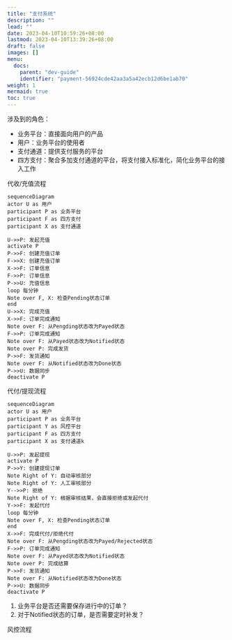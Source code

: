 ```yaml
---
title: "支付系统"
description: ""
lead: ""
date: 2023-04-10T10:59:26+08:00
lastmod: 2023-04-10T13:39:26+08:00
draft: false
images: []
menu:
  docs:
    parent: "dev-guide"
    identifier: "payment-56924cde42aa3a5a42ecb12d6be1ab70"
weight: 1
mermaid: true
toc: true
---
```

涉及到的角色：
- 业务平台：直接面向用户的产品
- 用户：业务平台的使用者
- 支付通道：提供支付服务的平台
- 四方支付：聚合多加支付通道的平台，将支付接入标准化，简化业务平台的接入工作


代收/充值流程
``` mermaid
sequenceDiagram
actor U as 用户
participant P as 业务平台
participant F as 四方支付
participant X as 支付通道

U->>P: 发起充值
activate P
P->>F: 创建充值订单
F->>X: 创建充值订单
X->>F: 订单信息
F->>P: 订单信息
P->>U: 充值信息
loop 每分钟
Note over F, X: 检查Pending状态订单
end
U->>X: 完成充值
X->>F: 订单完成通知
Note over F: 从Pengding状态改为Payed状态
F->>P: 订单完成通知
Note over F: 从Payed状态改为Notified状态
Note over P: 完成发货
P->>F: 发货通知
Note over F: 从Notified状态改为Done状态
P->>U: 数据同步
deactivate P
```

代付/提现流程
``` mermaid
sequenceDiagram
actor U as 用户
participant P as 业务平台
participant Y as 风控平台
participant F as 四方支付
participant X as 支付通道k

U->>P: 发起提现
activate P
P->>Y: 创建提现订单
Note Right of Y: 自动审核部分
Note Right of Y: 人工审核部分
Y-->>P: 拒绝
Note Right of Y: 根据审核结果，会直接拒绝或发起代付
Y->>F: 发起代付
loop 每分钟
Note over F, X: 检查Pending状态订单
end
X->>F: 完成代付/拒绝代付
Note over F: 从Pengding状态改为Payed/Rejected状态
F->>P: 订单完成通知
Note over F: 从Payed状态改为Notified状态
Note over P: 完成结算
P->>F: 发货通知
Note over F: 从Notified状态改为Done状态
P->>U: 数据同步
deactivate P
```

1. 业务平台是否还需要保存进行中的订单？
2. 对于Notified状态的订单，是否需要定时补发？

风控流程

```mermaid

```